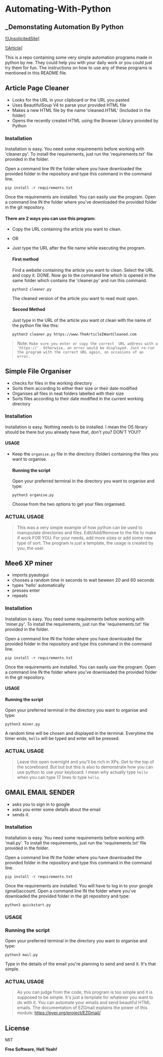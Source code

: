 # Automating-With-Python
## _Demonstating Automation By Python

[![UnsolicitedSite]](https://unsolicitedsite.co.in)

[![Article]](https://unsolicitedsite.co.in/blogpage/posts/post5/post.html)

This is a repo containing some very simple automation programs made in python by me. They could help you with your daily work or you could just try them for fun.
The instructions on how to use any of these programs is mentioned in this README file.



## Article Page Cleaner

- Looks for the URL in your clipboard or the URL you pasted
- Uses BeautifulSoup V4 to parse your provided HTML file
- Makes a new HTML file by the name 'cleaned.HTML' (Included in the folder)
- Opens the recently created HTML using the Browser Library provided by Python

### Installation
Installation is easy. You need some requirements before working with 'cleaner.py'. To install the requirements, just run the 'requirements.txt' file provided in the folder.

Open a command line IN the folder where you have downloaded the provided folder in the repository and type this command in the command line.

``` 
pip install -r requirements.txt
```

Once the requirements are installed. You can easily use the program. Open a command line IN the folder where you've downloaded the provided folder in the git repository. 

#### There are 2 ways you can use this program:
- Copy the URL containing the article you want to clean. 
- OR
- Just type the URL after the file name while executing the program.

    #### First method
    Find a website containing the article you want to clean. Select the URL and copy it. DONE.
    Now go to the command line which is opened in the same folder which contains the 'cleaner.py' and run this command.
    ```
    python3 cleaner.py
    ```
     The cleaned version of the article you want to read must open.

    #### Second Method
    Just type in the URL of the article you want ot clean with the name of the python file like this:
    ```
    python3 cleaner.py https://www.TheArticleIWantCleaned.com
    ```
> Note: `Make sure you enter or copy the correct  URL address with a 'https://'. Otherwise, an error would be displayed. Just re-run the program with the correct URL again, on occasions of an error.`

## Simple File Organiser

- checks for files in the working directory
- Sorts them according to either their size or their date modified
- Organises all files in neat folders labelled with their size
- Sorts files according to their date modified in the current working directory

### Installation
Installation is easy. Nothing needs to be installed. I mean the OS library should be there but you already have that, don't you? DON'T YOU!?

#### USAGE
- Keep the `organise.py` file in the directory (folder) containing the files you want to organise.

    #### Running the script
    Open your preferred terminal in the directory you want to organise and type:
    ```
    python3 organise.py
    ```
    
    Choose from the two options to get your files organised.
    
### ACTUAL USAGE
> This was a very simple example of how python can be used to manupulate directories and files. Edit/Add/Remove to the file to make if work FOR YOU. For your needs, add more sizes or add some new type of sort. The program is just a template, the usage is created by you, the user.

## Mee6 XP miner

- imports pyautogui
- chooses a random time in seconds to wait beween 20 and 60 seconds
- types 'hello' automatically
- presses enter
- repeats

### Installation
Installation is easy. You need some requirements before working with 'miner.py'. To install the requirements, just run the 'requirements.txt' file provided in the folder.

Open a command line IN the folder where you have downloaded the provided folder in the repository and type this command in the command line.

``` 
pip install -r requirements.txt
```

Once the requirements are installed. You can easily use the program. Open a command line IN the folder where you've downloaded the provided folder in the git repository. 

#### USAGE

 #### Running the script

 Open your preferred terminal in the directory you want to organise and type:
 ```
 python3 miner.py
 ```
    
 A random time will be chosen and displayed in the terminal. Everytime the timer ends, `hello` will be typed and enter will be pressed.
    
### ACTUAL USAGE
> Leave this open overnight and you'll be rich in XPs. Get to the top of the scoreboard. But but but this is also to demonstrate how you can use python to use your keyboard. I mean why actually type `hello` when you can type 17 lines to type `hello`.

## GMAIL EMAIL SENDER

- asks you to sign in to google
- asks you enter some details about the email
- sends it.

### Installation
Installation is easy. You need some requirements before working with 'mail.py'. To install the requirements, just run the 'requirements.txt' file provided in the folder.

Open a command line IN the folder where you have downloaded the provided folder in the repository and type this command in the command line.

``` 
pip install -r requirements.txt
```

Once the requirements are installed. You will have to log in to your google (gmail)account. Open a command line IN the folder where you've downloaded the provided folder in the git repository and type:

```
python3 quickstart.py
```

### USAGE

### Running the script
Open your preferred terminal in the directory you want to organise and type:
```
python3 mail.py
```
    
Type in the details of the email you're planning to send and send it. It's that simple.
    
### ACTUAL USAGE
> As you can judge from the code, this program is too simple and it is supposed to be simple. It's just a template for whatever you want to do with it. You can automate your emails and send beautiful HTML emails. The documentation of EZGmail explains the power of this module: https://pypi.org/project/EZGmail/


## License

MIT

**Free Software, Hell Yeah!**
